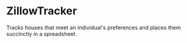 # ZillowTracker
Tracks houses that meet an individual's preferences and places them succinctly in a spreadsheet.
